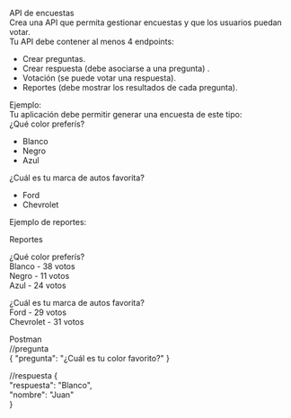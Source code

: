 API de encuestas  
Crea una API que permita gestionar encuestas y que los usuarios puedan votar.  
Tu API debe contener al menos 4 endpoints:  
* Crear preguntas.  
* Crear respuesta (debe asociarse a una pregunta) . 
* Votación (se puede votar una respuesta).  
* Reportes (debe mostrar los resultados de cada pregunta).  

Ejemplo:  
Tu aplicación debe permitir generar una encuesta de este tipo:    
¿Qué color preferís? 
- Blanco  
- Negro  
- Azul  

¿Cuál es tu marca de autos favorita?  
- Ford  
- Chevrolet  

Ejemplo de reportes:

Reportes  

¿Qué color preferís?  
Blanco - 38 votos  
Negro - 11 votos  
Azul - 24 votos  

¿Cuál es tu marca de autos favorita?  
Ford - 29 votos  
Chevrolet - 31 votos  

Postman  
//pregunta  
{
    "pregunta": "¿Cuál es tu color favorito?"
} 


//respuesta
{   
"respuesta": "Blanco",  
"nombre": "Juan"  
}

